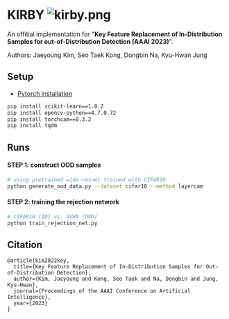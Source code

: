 # KIRBY ![kirby.png](https://github.com/vuno/KIRBY/imgs/kirby_icon.png)
An offitial implementation for "**Key Feature Replacement of In-Distribution Samples for out-of-Distribution Detection (AAAI 2023)**".

Authors: Jaeyoung Kim, Seo Taek Kong, Dongbin Na, Kyu-Hwan Jung

## Setup

* [Pytorch installation](https://pytorch.org/get-started/locally/)

```bash
pip install scikit-learn==1.0.2
pip install opencv-python==4.7.0.72
pip install torchcam==0.3.2
pip install tqdm
```

## Runs

#### STEP 1: construct OOD samples
```bash
# using pretrained wide-resnet trained with CIFAR10 
python generate_ood_data.py --dataset cifar10 --method layercam
```

#### STEP 2: training the rejection network
```bash
# CIFAR10 (ID) vs. SVHN (OOD)
python train_rejection_net.py
```


## Citation

```
@article{kim2022key,
  title={Key Feature Replacement of In-Distribution Samples for Out-of-Distribution Detection},
  author={Kim, Jaeyoung and Kong, Seo Taek and Na, Dongbin and Jung, Kyu-Hwan},
  journal={Proceedings of the AAAI Conference on Artificial Intelligence},
  year={2023}
}
```
